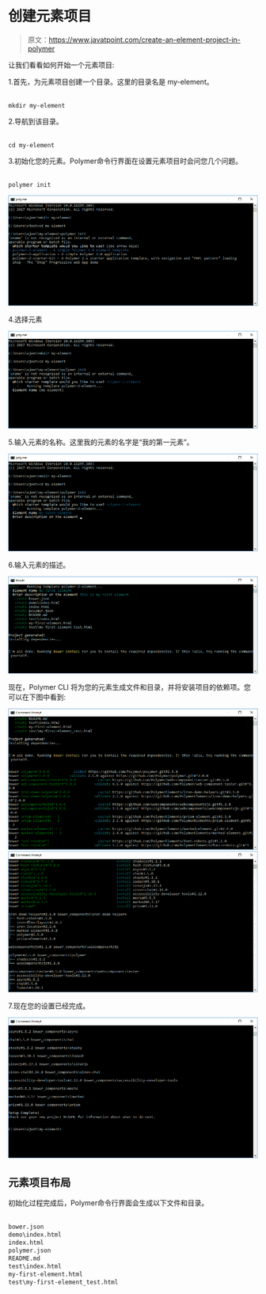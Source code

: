 # 创建元素项目

> 原文：<https://www.javatpoint.com/create-an-element-project-in-polymer>

让我们看看如何开始一个元素项目:

1.首先，为元素项目创建一个目录。这里的目录名是 my-element。

```

mkdir my-element

```

2.导航到该目录。

```

cd my-element

```

3.初始化您的元素。Polymer命令行界面在设置元素项目时会问您几个问题。

```

polymer init

```

![Polymer element project 1](img/f8382241e9e3f327111af59cfcd39140.png)

4.选择元素

![Polymer element project 2](img/feb8ff6eb78e46227a5dce4c76f01d5c.png)

5.输入元素的名称。这里我的元素的名字是“我的第一元素”。

![Polymer element project 3](img/7c8937d7ac277c7d6df8a9ee9c89b172.png)

6.输入元素的描述。

![Polymer element project 4](img/aa376117e314fa2ba4208768db698fa2.png)

现在，Polymer CLI 将为您的元素生成文件和目录，并将安装项目的依赖项。您可以在下图中看到:

![Polymer element project 5](img/c643184c9f51a6aca205bf2ba3e16952.png) ![Polymer element project 6](img/8c48cdab09ede0a0c0d94d38df3d0ca0.png)

7.现在您的设置已经完成。

![Polymer element project 7](img/ba3a478f185e70c526387a131b46b3b4.png)

## 元素项目布局

初始化过程完成后，Polymer命令行界面会生成以下文件和目录。

```

bower.json
demo\index.html
index.html
polymer.json
README.md
test\index.html
my-first-element.html
test\my-first-element_test.html

```